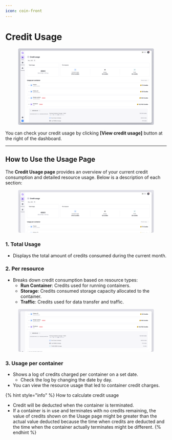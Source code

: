 ```yaml
---
icon: coin-front
---
```


# Credit Usage

<figure><img src="../../.gitbook/assets/Usage (1).png" alt=""><figcaption></figcaption></figure>

You can check your credit usage by clicking **\[View credit usage]** button at the right of the dashboard.

***

## **How to Use the Usage Page**

The **Credit Usage page** provides an overview of your current credit consumption and detailed resource usage. Below is a description of each section:

<figure><img src="../../.gitbook/assets/Usage_01.png" alt=""><figcaption></figcaption></figure>

### **1. Total Usage**

* Displays the total amount of credits consumed during the current month.

### **2. Per resource**

* Breaks down credit consumption based on resource types:
  * **Run Container**: Credits used for running containers.
  * **Storage**: Credits consumed storage capacity allocated to the container.
  * **Traffic**: Credits used for data transfer and traffic.

<figure><img src="../../.gitbook/assets/Usage_02.png" alt=""><figcaption></figcaption></figure>

### 3. Usage per container

* Shows a log of credits charged per container on a set date.
  * Check the log by changing the date by day.
* You can view the resource usage that led to container credit charges.

{% hint style="info" %}
How to calculate credit usage

* Credit will be deducted when the container is terminated.
* If a container is in use and terminates with no credits remaining, the value of credits shown on the Usage page might be greater than the actual value deducted because the time when credits are deducted and the time when the container actually terminates might be different.
{% endhint %}



